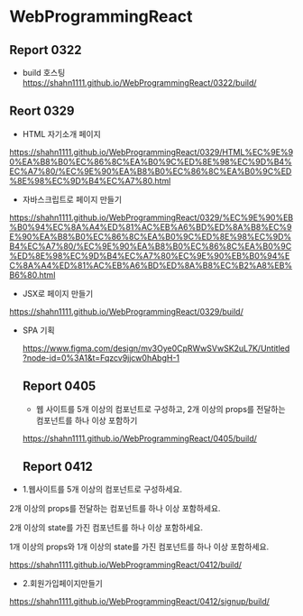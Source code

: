 # WebProgrammingReact

## Report 0322

- build 호스팅
https://shahn1111.github.io/WebProgrammingReact/0322/build/

## Reort 0329

- HTML 자기소개 페이지

https://shahn1111.github.io/WebProgrammingReact/0329/HTML%EC%9E%90%EA%B8%B0%EC%86%8C%EA%B0%9C%ED%8E%98%EC%9D%B4%EC%A7%80/%EC%9E%90%EA%B8%B0%EC%86%8C%EA%B0%9C%ED%8E%98%EC%9D%B4%EC%A7%80.html

- 자바스크립트로 페이지 만들기

https://shahn1111.github.io/WebProgrammingReact/0329/%EC%9E%90%EB%B0%94%EC%8A%A4%ED%81%AC%EB%A6%BD%ED%8A%B8%EC%9E%90%EA%B8%B0%EC%86%8C%EA%B0%9C%ED%8E%98%EC%9D%B4%EC%A7%80/%EC%9E%90%EA%B8%B0%EC%86%8C%EA%B0%9C%ED%8E%98%EC%9D%B4%EC%A7%80%EC%9E%90%EB%B0%94%EC%8A%A4%ED%81%AC%EB%A6%BD%ED%8A%B8%EC%B2%A8%EB%B6%80.html

- JSX로 페이지 만들기

https://shahn1111.github.io/WebProgrammingReact/0329/build/

- SPA 기획

  https://www.figma.com/design/mv3Oye0CpRWwSVwSK2uL7K/Untitled?node-id=0%3A1&t=Fqzcv9jjcw0hAbgH-1

  ## Report 0405

  - 웹 사이트를 5개 이상의 컴포넌트로 구성하고, 2개 이상의 props를 전달하는 컴포넌트를 하나 이상 포함하기
 
  https://shahn1111.github.io/WebProgrammingReact/0405/build/

  ## Report 0412

- 1.웹사이트를 5개 이상의 컴포넌트로 구성하세요.

2개 이상의 props를 전달하는 컴포넌트를 하나 이상 포함하세요.

2개 이상의 state를 가진 컴포넌트를 하나 이상 포함하세요.

1개 이상의 props와 1개 이상의 state를 가진 컴포넌트를 하나 이상 포함하세요.

https://shahn1111.github.io/WebProgrammingReact/0412/build/

- 2.회원가입페이지만들기

https://shahn1111.github.io/WebProgrammingReact/0412/signup/build/
